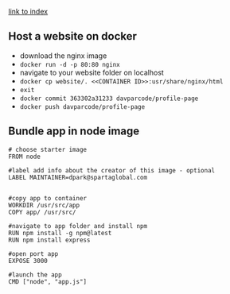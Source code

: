 [link to index](/readme.md)  

## Host a website on docker
- download the nginx image
- `docker run -d -p 80:80 nginx`
- navigate to your website folder on localhost
- `docker cp website/. <<CONTAINER ID>>:usr/share/nginx/html`
- `exit`
- `docker commit 363302a31233 davparcode/profile-page`
- `docker push davparcode/profile-page`

## Bundle app in node image
```
# choose starter image
FROM node

#label add info about the creator of this image - optional
LABEL MAINTAINER=dpark@spartaglobal.com


#copy app to container
WORKDIR /usr/src/app
COPY app/ /usr/src/

#navigate to app folder and install npm
RUN npm install -g npm@latest
RUN npm install express

#open port app
EXPOSE 3000

#launch the app
CMD ["node", "app.js"]
```